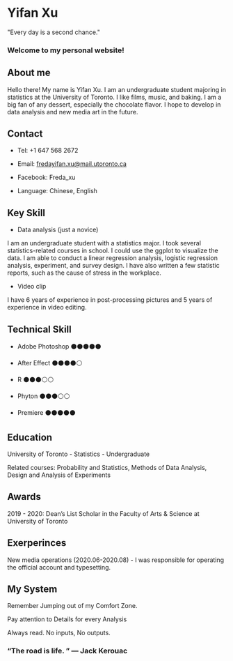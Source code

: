 # Yifan Xu

"Every day is a second chance."


### Welcome to my personal website!



## About me
Hello there! My name is Yifan Xu. I am an undergraduate student majoring in statistics at the University of Toronto. I like films, music, and baking. I am a big fan of any dessert, especially the chocolate flavor. I hope to develop in data analysis and new media art in the future.



## Contact

- Tel: +1 647 568 2672 

- Email: fredayifan.xu@mail.utoronto.ca

- Facebook: Freda_xu

- Language: Chinese, English



## Key Skill

- Data analysis (just a novice)

I am an undergraduate student with a statistics major. I took several statistics-related courses in school. I could use the ggplot to visualize the data. I am able to conduct a linear regression analysis, logistic regression analysis, experiment, and survey design. I have also written a few statistic reports, such as the cause of stress in the workplace.

- Video clip

I have 6 years of experience in post-processing pictures and 5 years of experience in video editing.


## Technical Skill

- Adobe Photoshop  ⚫️⚫️⚫️⚫️⚫️

- After Effect  ⚫️⚫️⚫️⚫️⚪

- R  ⚫️⚫️⚫️⚪⚪

- Phyton  ⚫️⚫️⚫️⚪⚪

- Premiere  ⚫️⚫️⚫️⚫️⚫️




## Education

University of Toronto - Statistics - Undergraduate

Related courses: Probability and Statistics, Methods of Data Analysis, Design and Analysis of Experiments






## Awards

2019 - 2020: Dean’s List Scholar in the Faculty of Arts & Science at University of Toronto





## Exerperinces

New media operations (2020.06-2020.08) -  I was responsible for operating the official account and typesetting.




## My System

Remember Jumping out of my Comfort Zone.

Pay attention to Details for every Analysis

Always read. No inputs, No outputs.








### “The road is life. ”  ― Jack Kerouac
